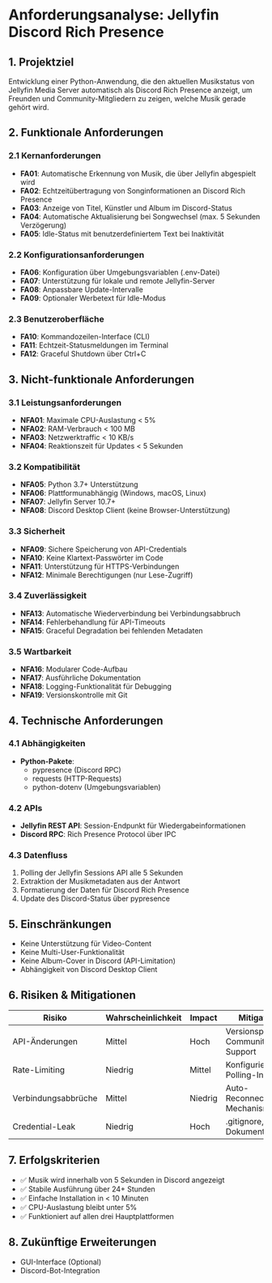 # Anforderungsanalyse: Jellyfin Discord Rich Presence

## 1. Projektziel

Entwicklung einer Python-Anwendung, die den aktuellen Musikstatus von Jellyfin Media Server automatisch als Discord Rich Presence anzeigt, um Freunden und Community-Mitgliedern zu zeigen, welche Musik gerade gehört wird.

## 2. Funktionale Anforderungen

### 2.1 Kernanforderungen

- **FA01**: Automatische Erkennung von Musik, die über Jellyfin abgespielt wird
- **FA02**: Echtzeitübertragung von Songinformationen an Discord Rich Presence
- **FA03**: Anzeige von Titel, Künstler und Album im Discord-Status
- **FA04**: Automatische Aktualisierung bei Songwechsel (max. 5 Sekunden Verzögerung)
- **FA05**: Idle-Status mit benutzerdefiniertem Text bei Inaktivität

### 2.2 Konfigurationsanforderungen

- **FA06**: Konfiguration über Umgebungsvariablen (.env-Datei)
- **FA07**: Unterstützung für lokale und remote Jellyfin-Server
- **FA08**: Anpassbare Update-Intervalle
- **FA09**: Optionaler Werbetext für Idle-Modus

### 2.3 Benutzeroberfläche

- **FA10**: Kommandozeilen-Interface (CLI)
- **FA11**: Echtzeit-Statusmeldungen im Terminal
- **FA12**: Graceful Shutdown über Ctrl+C

## 3. Nicht-funktionale Anforderungen

### 3.1 Leistungsanforderungen

- **NFA01**: Maximale CPU-Auslastung < 5%
- **NFA02**: RAM-Verbrauch < 100 MB
- **NFA03**: Netzwerktraffic < 10 KB/s
- **NFA04**: Reaktionszeit für Updates < 5 Sekunden

### 3.2 Kompatibilität

- **NFA05**: Python 3.7+ Unterstützung
- **NFA06**: Plattformunabhängig (Windows, macOS, Linux)
- **NFA07**: Jellyfin Server 10.7+
- **NFA08**: Discord Desktop Client (keine Browser-Unterstützung)

### 3.3 Sicherheit

- **NFA09**: Sichere Speicherung von API-Credentials
- **NFA10**: Keine Klartext-Passwörter im Code
- **NFA11**: Unterstützung für HTTPS-Verbindungen
- **NFA12**: Minimale Berechtigungen (nur Lese-Zugriff)

### 3.4 Zuverlässigkeit

- **NFA13**: Automatische Wiederverbindung bei Verbindungsabbruch
- **NFA14**: Fehlerbehandlung für API-Timeouts
- **NFA15**: Graceful Degradation bei fehlenden Metadaten

### 3.5 Wartbarkeit

- **NFA16**: Modularer Code-Aufbau
- **NFA17**: Ausführliche Dokumentation
- **NFA18**: Logging-Funktionalität für Debugging
- **NFA19**: Versionskontrolle mit Git

## 4. Technische Anforderungen

### 4.1 Abhängigkeiten

- **Python-Pakete**:
  - pypresence (Discord RPC)
  - requests (HTTP-Requests)
  - python-dotenv (Umgebungsvariablen)

### 4.2 APIs

- **Jellyfin REST API**: Session-Endpunkt für Wiedergabeinformationen
- **Discord RPC**: Rich Presence Protocol über IPC

### 4.3 Datenfluss

1. Polling der Jellyfin Sessions API alle 5 Sekunden
2. Extraktion der Musikmetadaten aus der Antwort
3. Formatierung der Daten für Discord Rich Presence
4. Update des Discord-Status über pypresence

## 5. Einschränkungen

- Keine Unterstützung für Video-Content
- Keine Multi-User-Funktionalität
- Keine Album-Cover in Discord (API-Limitation)
- Abhängigkeit von Discord Desktop Client

## 6. Risiken & Mitigationen

| Risiko | Wahrscheinlichkeit | Impact | Mitigation |
|--------|-------------------|---------|------------|
| API-Änderungen | Mittel | Hoch | Versionsprüfung, Community-Support |
| Rate-Limiting | Niedrig | Mittel | Konfigurierbares Polling-Intervall |
| Verbindungsabbrüche | Mittel | Niedrig | Auto-Reconnect-Mechanismus |
| Credential-Leak | Niedrig | Hoch | .gitignore, Dokumentation |

## 7. Erfolgskriterien

- ✅ Musik wird innerhalb von 5 Sekunden in Discord angezeigt
- ✅ Stabile Ausführung über 24+ Stunden
- ✅ Einfache Installation in < 10 Minuten
- ✅ CPU-Auslastung bleibt unter 5%
- ✅ Funktioniert auf allen drei Hauptplattformen

## 8. Zukünftige Erweiterungen

- GUI-Interface (Optional)
- Discord-Bot-Integration
